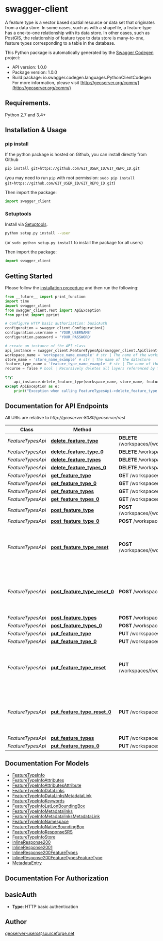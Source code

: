 # swagger-client
A feature type is a vector based spatial resource or data set that originates from a data store. In some cases, such as with a shapefile, a feature type has a one-to-one relationship with its data store. In other cases, such as PostGIS, the relationship of feature type to data store is many-to-one, feature types corresponding to a table in the database.

This Python package is automatically generated by the [Swagger Codegen](https://github.com/swagger-api/swagger-codegen) project:

- API version: 1.0.0
- Package version: 1.0.0
- Build package: io.swagger.codegen.languages.PythonClientCodegen
For more information, please visit [http://geoserver.org/comm/](http://geoserver.org/comm/)

## Requirements.

Python 2.7 and 3.4+

## Installation & Usage
### pip install

If the python package is hosted on Github, you can install directly from Github

```sh
pip install git+https://github.com/GIT_USER_ID/GIT_REPO_ID.git
```
(you may need to run `pip` with root permission: `sudo pip install git+https://github.com/GIT_USER_ID/GIT_REPO_ID.git`)

Then import the package:
```python
import swagger_client 
```

### Setuptools

Install via [Setuptools](http://pypi.python.org/pypi/setuptools).

```sh
python setup.py install --user
```
(or `sudo python setup.py install` to install the package for all users)

Then import the package:
```python
import swagger_client
```

## Getting Started

Please follow the [installation procedure](#installation--usage) and then run the following:

```python
from __future__ import print_function
import time
import swagger_client
from swagger_client.rest import ApiException
from pprint import pprint

# Configure HTTP basic authorization: basicAuth
configuration = swagger_client.Configuration()
configuration.username = 'YOUR_USERNAME'
configuration.password = 'YOUR_PASSWORD'

# create an instance of the API class
api_instance = swagger_client.FeatureTypesApi(swagger_client.ApiClient(configuration))
workspace_name = 'workspace_name_example' # str | The name of the workspace
store_name = 'store_name_example' # str | The name of the datastore
feature_type_name = 'feature_type_name_example' # str | The name of the feature type
recurse = false # bool | Recursively deletes all layers referenced by the specified featuretype. Allowed values for this parameter are true or false. The default value is false. A request with 'recurse=false' will fail if any layers reference the featuretype. (optional) (default to false)

try:
    api_instance.delete_feature_type(workspace_name, store_name, feature_type_name, recurse=recurse)
except ApiException as e:
    print("Exception when calling FeatureTypesApi->delete_feature_type: %s\n" % e)

```

## Documentation for API Endpoints

All URIs are relative to *http://geoserver:8080/geoserver/rest*

Class | Method | HTTP request | Description
------------ | ------------- | ------------- | -------------
*FeatureTypesApi* | [**delete_feature_type**](docs/FeatureTypesApi.md#delete_feature_type) | **DELETE** /workspaces/{workspaceName}/datastores/{storeName}/featuretypes/{featureTypeName} | 
*FeatureTypesApi* | [**delete_feature_type_0**](docs/FeatureTypesApi.md#delete_feature_type_0) | **DELETE** /workspaces/{workspaceName}/featuretypes/{featureTypeName} | 
*FeatureTypesApi* | [**delete_feature_types**](docs/FeatureTypesApi.md#delete_feature_types) | **DELETE** /workspaces/{workspaceName}/datastores/{storeName}/featuretypes | 
*FeatureTypesApi* | [**delete_feature_types_0**](docs/FeatureTypesApi.md#delete_feature_types_0) | **DELETE** /workspaces/{workspaceName}/featuretypes | 
*FeatureTypesApi* | [**get_feature_type**](docs/FeatureTypesApi.md#get_feature_type) | **GET** /workspaces/{workspaceName}/datastores/{storeName}/featuretypes/{featureTypeName} | 
*FeatureTypesApi* | [**get_feature_type_0**](docs/FeatureTypesApi.md#get_feature_type_0) | **GET** /workspaces/{workspaceName}/featuretypes/{featureTypeName} | 
*FeatureTypesApi* | [**get_feature_types**](docs/FeatureTypesApi.md#get_feature_types) | **GET** /workspaces/{workspaceName}/datastores/{storeName}/featuretypes | 
*FeatureTypesApi* | [**get_feature_types_0**](docs/FeatureTypesApi.md#get_feature_types_0) | **GET** /workspaces/{workspaceName}/featuretypes | 
*FeatureTypesApi* | [**post_feature_type**](docs/FeatureTypesApi.md#post_feature_type) | **POST** /workspaces/{workspaceName}/datastores/{storeName}/featuretypes/{featureTypeName} | 
*FeatureTypesApi* | [**post_feature_type_0**](docs/FeatureTypesApi.md#post_feature_type_0) | **POST** /workspaces/{workspaceName}/featuretypes/{featureTypeName} | 
*FeatureTypesApi* | [**post_feature_type_reset**](docs/FeatureTypesApi.md#post_feature_type_reset) | **POST** /workspaces/{workspaceName}/datastores/{storeName}/featuretypes/{featureTypeName}/reset | Reset the caches related to this specific feature type
*FeatureTypesApi* | [**post_feature_type_reset_0**](docs/FeatureTypesApi.md#post_feature_type_reset_0) | **POST** /workspaces/{workspaceName}/featuretypes/{featureTypeName}/reset | Reset the caches related to this specific feature type
*FeatureTypesApi* | [**post_feature_types**](docs/FeatureTypesApi.md#post_feature_types) | **POST** /workspaces/{workspaceName}/datastores/{storeName}/featuretypes | 
*FeatureTypesApi* | [**post_feature_types_0**](docs/FeatureTypesApi.md#post_feature_types_0) | **POST** /workspaces/{workspaceName}/featuretypes | 
*FeatureTypesApi* | [**put_feature_type**](docs/FeatureTypesApi.md#put_feature_type) | **PUT** /workspaces/{workspaceName}/datastores/{storeName}/featuretypes/{featureTypeName} | 
*FeatureTypesApi* | [**put_feature_type_0**](docs/FeatureTypesApi.md#put_feature_type_0) | **PUT** /workspaces/{workspaceName}/featuretypes/{featureTypeName} | 
*FeatureTypesApi* | [**put_feature_type_reset**](docs/FeatureTypesApi.md#put_feature_type_reset) | **PUT** /workspaces/{workspaceName}/datastores/{storeName}/featuretypes/{featureTypeName}/reset | Reset the caches related to this specific feature type.
*FeatureTypesApi* | [**put_feature_type_reset_0**](docs/FeatureTypesApi.md#put_feature_type_reset_0) | **PUT** /workspaces/{workspaceName}/featuretypes/{featureTypeName}/reset | Reset the caches related to this specific feature type.
*FeatureTypesApi* | [**put_feature_types**](docs/FeatureTypesApi.md#put_feature_types) | **PUT** /workspaces/{workspaceName}/datastores/{storeName}/featuretypes | 
*FeatureTypesApi* | [**put_feature_types_0**](docs/FeatureTypesApi.md#put_feature_types_0) | **PUT** /workspaces/{workspaceName}/featuretypes | 


## Documentation For Models

 - [FeatureTypeInfo](docs/FeatureTypeInfo.md)
 - [FeatureTypeInfoAttributes](docs/FeatureTypeInfoAttributes.md)
 - [FeatureTypeInfoAttributesAttribute](docs/FeatureTypeInfoAttributesAttribute.md)
 - [FeatureTypeInfoDataLinks](docs/FeatureTypeInfoDataLinks.md)
 - [FeatureTypeInfoDataLinksMetadataLink](docs/FeatureTypeInfoDataLinksMetadataLink.md)
 - [FeatureTypeInfoKeywords](docs/FeatureTypeInfoKeywords.md)
 - [FeatureTypeInfoLatLonBoundingBox](docs/FeatureTypeInfoLatLonBoundingBox.md)
 - [FeatureTypeInfoMetadatalinks](docs/FeatureTypeInfoMetadatalinks.md)
 - [FeatureTypeInfoMetadatalinksMetadataLink](docs/FeatureTypeInfoMetadatalinksMetadataLink.md)
 - [FeatureTypeInfoNamespace](docs/FeatureTypeInfoNamespace.md)
 - [FeatureTypeInfoNativeBoundingBox](docs/FeatureTypeInfoNativeBoundingBox.md)
 - [FeatureTypeInfoResponseSRS](docs/FeatureTypeInfoResponseSRS.md)
 - [FeatureTypeInfoStore](docs/FeatureTypeInfoStore.md)
 - [InlineResponse200](docs/InlineResponse200.md)
 - [InlineResponse2001](docs/InlineResponse2001.md)
 - [InlineResponse200FeatureTypes](docs/InlineResponse200FeatureTypes.md)
 - [InlineResponse200FeatureTypesFeatureType](docs/InlineResponse200FeatureTypesFeatureType.md)
 - [MetadataEntry](docs/MetadataEntry.md)


## Documentation For Authorization


## basicAuth

- **Type**: HTTP basic authentication


## Author

geoserver-users@sourceforge.net

